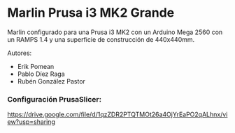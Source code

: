 # Marlin Prusa i3 MK2 Grande
Marlin configurado para una Prusa i3 MK2 con un Arduino Mega 2560 con un RAMPS 1.4 y una superficie de construcción de 440x440mm.
 
 Autores:
 - Erik Pomean
 - Pablo Díez Raga
 - Rubén González Pastor

### Configuración PrusaSlicer:
https://drive.google.com/file/d/1qzZDR2PTQTMOt26a4OjYrEaPO2qALhnx/view?usp=sharing
